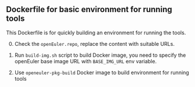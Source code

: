 ## Dockerfile for basic environment for running tools

This Dockerfile is for quickly building an environment for running the tools.

0. Check the `openEuler.repo`, replace the content with suitable URLs.

1. Run `build-img.sh` script to build Docker image, you need to specify the
   openEuler base image URL with `BASE_IMG_URL` env variable.

2. Use `openeuler-pkg-build` Docker image to build environment for running tools
